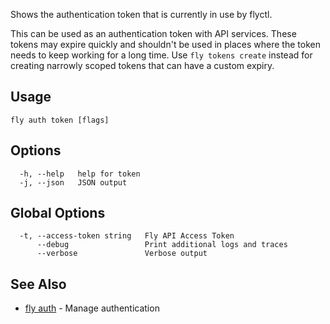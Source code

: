 Shows the authentication token that is currently in use by flyctl.

This can be used as an authentication token with API services. These tokens may expire quickly and shouldn't be used in places where the token needs to keep working for a long time. Use `fly tokens create` instead for creating narrowly scoped tokens that can have a custom expiry.


## Usage
~~~
fly auth token [flags]
~~~

## Options

~~~
  -h, --help   help for token
  -j, --json   JSON output
~~~

## Global Options

~~~
  -t, --access-token string   Fly API Access Token
      --debug                 Print additional logs and traces
      --verbose               Verbose output
~~~

## See Also

* [fly auth](/docs/flyctl/auth/)	 - Manage authentication
